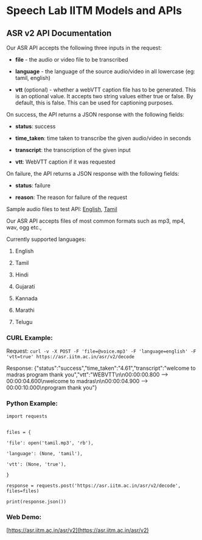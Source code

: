 # Speech Lab IITM Models and APIs
## ASR v2 API Documentation

Our ASR API accepts the following three inputs in the request:

-   **file** - the audio or video file to be transcribed
    
-   **language** - the language of the source audio/video in all lowercase (eg: tamil, english)
    
-   **vtt** (optional) - whether a webVTT caption file has to be generated. This is an optional value. It accepts two string values either true or false. By default, this is false. This can be used for captioning purposes.
    

  

On success, the API returns a JSON response with the following fields:

-   **status**: success
    
-   **time_taken**: time taken to transcribe the given audio/video in seconds
    
-   **transcript**: the transcription of the given input
    
-   **vtt**: WebVTT caption if it was requested
    

  

On failure, the API returns a JSON response with the following fields:

-   **status**: failure
    
-   **reason**: The reason for failure of the request
    

  

Sample audio files to test API: [English](https://drive.google.com/file/d/1ucJCfKfKr00_09H8_FmW57xFYHYPzC2h/view?usp=share_link), [Tamil](https://drive.google.com/file/d/19tgIL2YeZ-vU9eABePeBL_O1f1jWp2Sv/view?usp=share_link)

  

Our ASR API accepts files of most common formats such as mp3, mp4, wav, ogg etc.,

Currently supported languages:

1.  English
    
2.  Tamil
    
3.  Hindi
    
4.  Gujarati
    
5.  Kannada
    
6.  Marathi
    
7.  Telugu
    

### CURL Example:

Request: ```curl -v -X POST -F 'file=@voice.mp3' -F 'language=english' -F 'vtt=true' https://asr.iitm.ac.in/asr/v2/decode```

Response: {"status":"success","time_taken":"4.61","transcript":"welcome to madras program thank you","vtt":"WEBVTT\n\n00:00:00.800 --> 00:00:04.600\nwelcome to madras\n\n00:00:04.900 --> 00:00:10.000\nprogram thank you"}

  

### Python Example:
```
import requests


files = {

'file': open('tamil.mp3', 'rb'),

'language': (None, 'tamil'),

'vtt': (None, 'true'),

}

response = requests.post('https://asr.iitm.ac.in/asr/v2/decode', files=files)

print(response.json())
```
  

### Web Demo:

[https://asr.iitm.ac.in/asr/v2](https://asr.iitm.ac.in/asr/v2)

